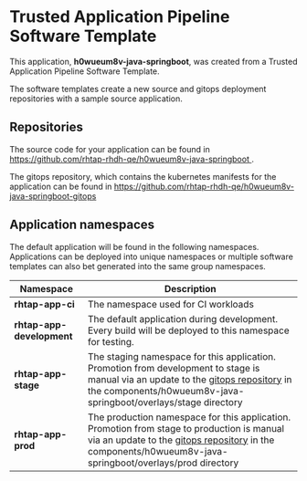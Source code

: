 # Trusted Application Pipeline Software Template

This application, **h0wueum8v-java-springboot**, was created from a Trusted Application Pipeline Software Template.

The software templates create a new source and gitops deployment repositories with a sample source application. 

## Repositories

The source code for your application can be found in [https://github.com/rhtap-rhdh-qe/h0wueum8v-java-springboot ](https://github.com/rhtap-rhdh-qe/h0wueum8v-java-springboot ).
 
The gitops repository, which contains the kubernetes manifests for the application can be found in 
[https://github.com/rhtap-rhdh-qe/h0wueum8v-java-springboot-gitops ](https://github.com/rhtap-rhdh-qe/h0wueum8v-java-springboot-gitops ) 

## Application namespaces 

The default application will be found in the following namespaces. Applications can be deployed into unique namespaces or multiple software templates can also bet generated into the same group namespaces.  

|  Namespace   |  Description   |  
| -------- | -------- |
| **rhtap-app-ci** | The namespace used for CI workloads |
| **rhtap-app-development** | The default application during development. Every build will be deployed to this namespace for testing. |
| **rhtap-app-stage** | The staging namespace for this application. Promotion from development to stage is manual via an update to the [gitops repository](https://github.com/rhtap-rhdh-qe/h0wueum8v-java-springboot-gitops ) in the components/h0wueum8v-java-springboot/overlays/stage directory |
| **rhtap-app-prod** | The production namespace for this application. Promotion from stage to production is manual via an update to the [gitops repository](https://github.com/rhtap-rhdh-qe/h0wueum8v-java-springboot-gitops ) in the components/h0wueum8v-java-springboot/overlays/prod directory |